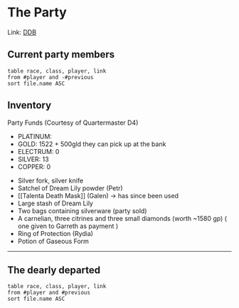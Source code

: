 # The Party
Link: [DDB](https://www.dndbeyond.com/campaigns/1000260)

## Current party members
```dataview
table race, class, player, link
from #player and -#previous
sort file.name ASC
```

## Inventory

Party Funds (Courtesy of Quartermaster D4)

- PLATINUM: 
- GOLD: 1522 + 500gld they can pick up at the bank
- ELECTRUM: 0
- SILVER: 13
- COPPER: 0

 
* Silver fork, silver knife
* Satchel of Dream Lily powder (Petr)
* [[Talenta Death Mask]] (Galen) → has since been used
* Large stash of Dream Lily
* Two bags containing silverware (party sold)
* A carnelian, three citrines and three small diamonds (worth ~1580 gp) ( one given to Garreth as payment )
* Ring of Protection (Rydia)
* Potion of Gaseous Form

---

## The dearly departed
```dataview
table race, class, player, link
from #player and #previous
sort file.name ASC
```
